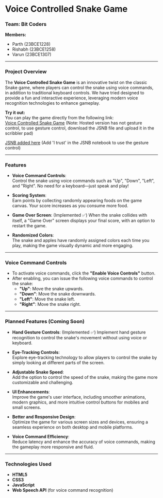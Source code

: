 # Voice Controlled Snake Game

### Team: Bit Coders

**Members:**  
- Parth (23BCE1228)  
- Rishabh (23BCE1258)  
- Varun (23BCE1307)

---

### Project Overview
The **Voice Controlled Snake Game** is an innovative twist on the classic Snake game, where players can control the snake using voice commands, in addition to traditional keyboard controls. We have tried designed to provide a fun and interactive experience, leveraging modern voice recognition technologies to enhance gameplay.

**Try it out:**  
You can play the game directly from the following link:  
[Voice Controlled Snake Game](https://parthsidpara.github.io/scribbler-hackathon-project/)
(Note: Hosted version has not gesture control, to use gesture control, download the JSNB file and upload it in the scribbler pad)

[JSNB added here](https://github.com/parthsidpara/scribbler-hackathon-project/blob/main/final_submission_notepad.jsnb)
(Add 'I trust' in the JSNB notebook to use the gesture control)

---

### Features

- **Voice Command Controls**:  
  Control the snake using voice commands such as "Up", "Down", "Left", and "Right". No need for a keyboard—just speak and play!

- **Scoring System**:  
  Earn points by collecting randomly appearing foods on the game canvas. Your score increases as you consume more food.

- **Game Over Screen**: (Implemented ✅) 
  When the snake collides with itself, a "Game Over" screen displays your final score, with an option to restart the game.

- **Randomized Colors**:  
  The snake and apples have randomly assigned colors each time you play, making the game visually dynamic and more engaging.

---

### Voice Command Controls

- To activate voice commands, click the **"Enable Voice Controls"** button.
- After enabling, you can issue the following voice commands to control the snake:
  - **"Up"**: Move the snake upwards.
  - **"Down"**: Move the snake downwards.
  - **"Left"**: Move the snake left.
  - **"Right"**: Move the snake right.

---

### Planned Features (Coming Soon)

- **Hand Gesture Controls**:  (Implemented ✅)
  Implement hand gesture recognition to control the snake's movement without using voice or keyboard.

- **Eye-Tracking Controls**:  
  Explore eye-tracking technology to allow players to control the snake by simply looking at different parts of the screen.

- **Adjustable Snake Speed**:  
  Add the option to control the speed of the snake, making the game more customizable and challenging.

- **UI Enhancements**:  
  Improve the game's user interface, including smoother animations, modern graphics, and more intuitive control buttons for mobiles and small screens.

- **Better and Responsive Design**:  
  Optimize the game for various screen sizes and devices, ensuring a seamless experience on both desktop and mobile platforms.

- **Voice Command Efficiency**:  
  Reduce latency and enhance the accuracy of voice commands, making the gameplay more responsive and fluid.

---

### Technologies Used

- **HTML5**  
- **CSS3**  
- **JavaScript**  
- **Web Speech API** (for voice command recognition)

